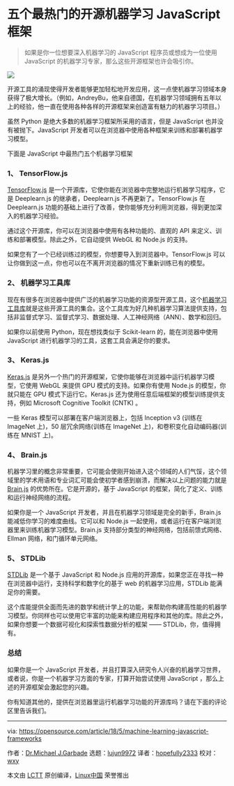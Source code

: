 五个最热门的开源机器学习 JavaScript 框架
======

> 如果是你一位想要深入机器学习的 JavaScript 程序员或想成为一位使用 JavaScript 的机器学习专家，那么这些开源框架也许会吸引你。

![](https://opensource.com/sites/default/files/styles/image-full-size/public/lead-images/web-spider-frame-framework-2.png?itok=ng6O0fd4)

开源工具的涌现使得开发者能够更加轻松地开发应用，这一点使机器学习领域本身获得了极大增长。（例如，AndreyBu，他来自德国，在机器学习领域拥有五年以上的经验，他一直在使用各种各样的开源框架来创造富有魅力的机器学习项目。）

虽然 Python 是绝大多数的机器学习框架所采用的语言，但是 JavaScript 也并没有被抛下。JavaScript 开发者可以在浏览器中使用各种框架来训练和部署机器学习模型。

下面是 JavaScript 中最热门五个机器学习框架

### 1、 TensorFlow.js

[TensorFlow.js][2] 是一个开源库，它使你能在浏览器中完整地运行机器学习程序，它是 Deeplearn.js 的继承者，Deeplearn.js 不再更新了。TensorFlow.js 在 Deeplearn.js 功能的基础上进行了改善，使你能够充分利用浏览器，得到更加深入的机器学习经验。

通过这个开源库，你可以在浏览器中使用有各种功能的、直观的 API 来定义、训练和部署模型。除此之外，它自动提供 WebGL 和 Node.js 的支持。

如果您有了一个已经训练过的模型，你想要导入到浏览器中。TensorFlow.js 可以让你做到这一点，你也可以在不离开浏览器的情况下重新训练已有的模型。

### 2、 机器学习工具库

现在有很多在浏览器中提供广泛的机器学习功能的资源型开源工具，这个[机器学习工具库][3]就是这些开源工具的集合。这个工具库为好几种机器学习算法提供支持，包括非监督式学习、监督式学习、数据处理、人工神经网络（ANN）、数学和回归。

如果你以前使用 Python，现在想找类似于 Scikit-learn 的，能在浏览器中使用 JavaScript 进行机器学习的工具，这套工具会满足你的要求。

### 3、 Keras.js

[Keras.js][4] 是另外一个热门的开源框架，它使你能够在浏览器中运行机器学习模型，它使用 WebGL 来提供 GPU 模式的支持。如果你有使用 Node.js 的模型，你就只能在 GPU 模式下运行它。Keras.js 还为使用任意后端框架的模型训练提供支持，例如 Microsoft Cognitive Toolkit (CNTK) 。

一些 Keras 模型可以部署在客户端浏览器上，包括 Inception v3 (训练在 ImageNet 上)，50 层冗余网络(训练在 ImageNet 上)，和卷积变化自动编码器(训练在 MNIST 上)。

### 4、 Brain.js

机器学习里的概念非常重要，它可能会使刚开始进入这个领域的人们气馁，这个领域里的学术用语和专业词汇可能会使初学者感到崩溃，而解决以上问题的能力就是 [Brain.js][5] 的优势所在。它是开源的，基于 JavaScript 的框架，简化了定义、训练和运行神经网络的流程。

如果你是一个 JavaScript 开发者，并且在机器学习领域是完全的新手，Brain.js 能减低你学习的难度曲线。它可以和 Node.js 一起使用，或者运行在客户端浏览器里来训练机器学习模型。Brain.js 支持部分类型的神经网络，包括前馈式网络、Ellman 网络，和门循环单元网络。

### 5、 STDLib

[STDLib][6] 是一个基于 JavaScript 和 Node.js 应用的开源库，如果您正在寻找一种在浏览器中运行，支持科学和数字化的基于 web 的机器学习应用，STDLib 能满足你的需要。

这个库能提供全面而先进的数学和统计学上的功能，来帮助你构建高性能的机器学习模型。你同样也可以使用它丰富的功能来构建应用程序和其他的库。除此之外，如果你想要一个数据可视化和探索性数据分析的框架 —— STDLib，你，值得拥有。


### 总结

如果你是一个 JavaScript 开发者，并且打算深入研究令人兴奋的机器学习世界，或者说，你是一个机器学习方面的专家，打算开始尝试使用 JavaScript ，那么上述的开源框架会激起您的兴趣。

你有知道其他的，提供在浏览器里运行机器学习功能的开源库吗？请在下面的评论区里告诉我们。

--------------------------------------------------------------------------------

via: https://opensource.com/article/18/5/machine-learning-javascript-frameworks

作者：[Dr.Michael J.Garbade][a]
选题：[lujun9972](https://github.com/lujun9972)
译者：[hopefully2333](https://github.com/hopefully2333)
校对：[wxy](https://github.com/wxy)

本文由 [LCTT](https://github.com/LCTT/TranslateProject) 原创编译，[Linux中国](https://linux.cn/) 荣誉推出

[a]:https://opensource.com/users/drmjg
[1]:https://www.liveedu.tv/andreybu/REaxr-machine-learning-model-python-sklearn-kera/
[2]:https://js.tensorflow.org/
[3]:https://github.com/mljs/ml
[4]:https://transcranial.github.io/keras-js/#/
[5]:https://github.com/BrainJS/brain.js
[6]:https://stdlib.io/
[7]:https://www.liveedu.tv/guides/artificial-intelligence/machine-learning/

